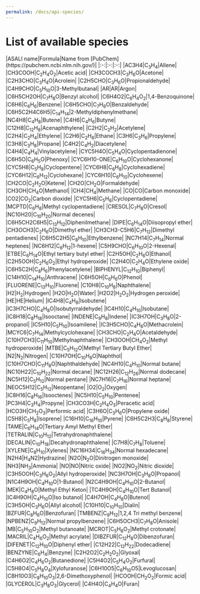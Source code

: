 ```yaml
---
permalink: /docs/api-species/
---
```

<h1 class="text-left"><b>List of available species</b></h1>
|ASALI name|Formula|Name from [PubChem](https://pubchem.ncbi.nlm.nih.gov/)|
|:-:|:-:|:-:|
|AC3H4|C<sub>3</sub>H<sub>4</sub>|Allene|
|CH3COOH|C<sub>2</sub>H<sub>4</sub>O<sub>2</sub>|Acetic acid|
|CH3COCH3|C<sub>3</sub>H<sub>6</sub>O|Acetone|
|C2H3CHO|C<sub>3</sub>H<sub>4</sub>O|Acrolein|
|C2H5CHO|C<sub>3</sub>H<sub>6</sub>O|Propionaldehyde|
|C4H9CHO|C<sub>5</sub>H<sub>10</sub>O|3-Methylbutanal|
|AR|AR|Argon|
|C6H5CH2OH|C<sub>7</sub>H<sub>8</sub>O|Benzyl alcohol|
|C6H4O2|C<sub>6</sub>H<sub>4</sub>O<sub>2</sub>|1,4-Benzoquinone|
|C6H6|C<sub>6</sub>H<sub>6</sub>|Benzene|
|C6H5CHO|C<sub>7</sub>H<sub>6</sub>O|Benzaldehyde|
|C6H5C2H4C6H5|C<sub>14</sub>H<sub>14</sub>|2-Methyldiphenylmethane|
|NC4H8|C<sub>4</sub>H<sub>8</sub>|Butene|
|C4H6|C<sub>4</sub>H<sub>6</sub>|Butyne|
|C12H8|C<sub>12</sub>H<sub>8</sub>|Acenaphthylene|
|C2H2|C<sub>2</sub>H<sub>2</sub>|Acetylene|
|C2H4|C<sub>2</sub>H<sub>4</sub>|Ethylene|
|C2H6|C<sub>2</sub>H<sub>6</sub>|Ethane|
|C3H6|C<sub>3</sub>H<sub>6</sub>|Propylene|
|C3H8|C<sub>3</sub>H<sub>8</sub>|Propane|
|C4H2|C<sub>4</sub>H<sub>2</sub>|Diacetylene|
|C4H4|C<sub>4</sub>H<sub>4</sub>|Vinylacetylene|
|CYC5H4O|C<sub>5</sub>H<sub>4</sub>O|Cyclopentadienone|
|C6H5O|C<sub>6</sub>H<sub>5</sub>O|Phenoxy|
|CYC6H10-ONE|C<sub>6</sub>H<sub>10</sub>O|Cyclohexanone|
|CYC5H8|C<sub>5</sub>H<sub>8</sub>|Cyclopentene|
|CYC6H8|C<sub>6</sub>H<sub>8</sub>|Cyclohexadiene|
|CYC6H12|C<sub>6</sub>H<sub>12</sub>|Cyclohexane|
|CYC6H10|C<sub>6</sub>H<sub>10</sub>|Cyclohexene|
|CH2CO|C<sub>2</sub>H<sub>2</sub>O|Ketene|
|CH2O|CH<sub>2</sub>O|Formaldehyde|
|CH3OH|CH<sub>4</sub>O|Methanol|
|CH4|CH<sub>4</sub>|Methane|
|CO|CO|Carbon monoxide|
|CO2|CO<sub>2</sub>|Carbon dioxide|
|CYC5H6|C<sub>5</sub>H<sub>6</sub>|Cyclopentadiene|
|MCPTD|C<sub>6</sub>H<sub>8</sub>|Methyl cyclopentadiene|
|CRESOL|C<sub>7</sub>H<sub>8</sub>O|Cresol|
|NC10H20|C<sub>10</sub>H<sub>20</sub>|Normal decenes|
|C6H5CH2C6H5|C<sub>13</sub>H<sub>12</sub>|Diphenilmethane|
|DIPE|C<sub>6</sub>H<sub>14</sub>O|Diisopropyl ether|
|CH3OCH3|C<sub>2</sub>H<sub>6</sub>O|Dimethyl ether|
|CH3CH3-C5H6|C<sub>7</sub>H<sub>12</sub>|Dimethyl pentadienes|
|C6H5C2H5|C<sub>8</sub>H<sub>10</sub>|Ethylbenzene|
|NC7H14|C<sub>7</sub>H<sub>14</sub>|Normal heptenes|
|NC6H12|C<sub>6</sub>H<sub>12</sub>|1-hexene|
|C5H9CHO|C<sub>6</sub>H<sub>10</sub>O|2-Hexenal|
|ETBE|C<sub>6</sub>H<sub>14</sub>O|Ethyl tertiary butyl ether|
|C2H5OH|C<sub>2</sub>H<sub>6</sub>O|Ethanol|
|C2H5OOH|C<sub>2</sub>H<sub>6</sub>O<sub>2</sub>|Ethyl hydroperoxide|
|C2H4O|C<sub>2</sub>H<sub>4</sub>O|Ethylene oxide|
|C6H5C2H|C<sub>8</sub>H<sub>6</sub>|Phenylacetylene|
|BIPHENYL|C<sub>12</sub>H<sub>10</sub>|Biphenyl|
|C14H10|C<sub>14</sub>H<sub>10</sub>|Anthracene|
|C6H5OH|C<sub>6</sub>H<sub>6</sub>O|Phenol|
|FLUORENE|C<sub>13</sub>H<sub>10</sub>|Fluorene|
|C10H8|C<sub>10</sub>H<sub>8</sub>|Naphthalene|
|H2|H<sub>2</sub>|Hydrogen|
|H2O|H<sub>2</sub>O|Water|
|H2O2|H<sub>2</sub>O<sub>2</sub>|Hydrogen peroxide|
|HE|HE|Helium|
|IC4H8|C<sub>4</sub>H<sub>8</sub>|Isobutene|
|IC3H7CHO|C<sub>4</sub>H<sub>8</sub>O|Isobutyrraldehyde|
|IC4H10|C<sub>4</sub>H<sub>10</sub>|Isobutane|
|IC8H18|C<sub>8</sub>H<sub>18</sub>|Isooctane|
|INDENE|C<sub>9</sub>H<sub>8</sub>|Indene|
|IC3H7OH|C<sub>3</sub>H<sub>8</sub>O|2-propanol|
|IC5H10|C<sub>5</sub>H<sub>10</sub>|Isoamilene|
|IC3H5CHO|C<sub>4</sub>H<sub>6</sub>O|Methacrolein|
|MCYC6|C<sub>7</sub>H<sub>14</sub>|Methylcyclohexane|
|CH3CHO|C<sub>2</sub>H<sub>4</sub>O|Acetaldehyde|
|C10H7CH3|C<sub>11</sub>H<sub>10</sub>|Methylnaphthalene|
|CH3OOH|CH<sub>4</sub>O<sub>2</sub>|Methyl hydroperoxide|
|MTBE|C<sub>5</sub>H<sub>12</sub>O|Methyl Tertiary Butyl Ether|
|N2|N<sub>2</sub>|Nitrogen|
|C10H7OH|C<sub>10</sub>H<sub>8</sub>O|Naphthol|
|C10H7CHO|C<sub>11</sub>H<sub>8</sub>O|Naphthaldehyde|
|NC4H10|C<sub>4</sub>H<sub>10</sub>|Normal butane|
|NC10H22|C<sub>10</sub>H<sub>22</sub>|Normal decane|
|NC12H26|C<sub>12</sub>H<sub>26</sub>|Normal dodecane|
|NC5H12|C<sub>5</sub>H<sub>12</sub>|Normal pentane|
|NC7H16|C<sub>7</sub>H<sub>16</sub>|Normal heptane|
|NEOC5H12|C<sub>5</sub>H<sub>12</sub>|Neopentane|
|O2|O<sub>2</sub>|Oxygen|
|IC8H16|C<sub>8</sub>H<sub>16</sub>|Isooctenes|
|NC5H10|C<sub>5</sub>H<sub>10</sub>|Pentenee|
|PC3H4|C<sub>3</sub>H<sub>4</sub>|Propyne|
|CH3CO3H|C<sub>2</sub>H<sub>4</sub>O<sub>3</sub>|Peracetic acid|
|HCO3H|CH<sub>2</sub>O<sub>3</sub>|Performic acid|
|C3H6O|C<sub>3</sub>H<sub>6</sub>O|Propylene oxide|
|C5H8|C<sub>5</sub>H<sub>8</sub>|Isoprene|
|C16H10|C<sub>16</sub>H<sub>10</sub>|Pyrene|
|C6H5C2H3|C<sub>8</sub>H<sub>8</sub>|Styrene|
|TAME|C<sub>6</sub>H<sub>14</sub>O|Tertiary Amyl Methyl Ether|
|TETRALIN|C<sub>10</sub>H<sub>12</sub>|Tetrahydronaphthalene|
|DECALIN|C<sub>10</sub>H<sub>18</sub>|Decahydronaphthalene|
|C7H8|C<sub>7</sub>H<sub>8</sub>|Toluene|
|XYLENE|C<sub>8</sub>H<sub>10</sub>|Xylenes|
|NC16H34|C<sub>16</sub>H<sub>34</sub>|Normal hexadecane|
|N2H4|H<sub>4</sub>N2|Hydrazine|
|N2O|N<sub>2</sub>O|Dinitrogen monoxide|
|NH3|NH<sub>3</sub>|Ammonia|
|NO|NO|Nitric oxide|
|NO2|NO<sub>2</sub>|Nitric dioxide|
|C3H5OOH|C<sub>3</sub>H<sub>6</sub>O<sub>2</sub>|Allyl hydroperoxide|
|NC3H7OH|C<sub>3</sub>H<sub>8</sub>O|Propanol|
|N1C4H9OH|C<sub>4</sub>H<sub>10</sub>O|1-Butanol|
|N2C4H9OH|C<sub>4</sub>H<sub>10</sub>O|2-Butanol|
|MEK|C<sub>4</sub>H<sub>8</sub>O|Methyl Ethyl Keton|
|TC4H9OH|C<sub>4</sub>H<sub>10</sub>O|Tert Butanol|
|IC4H9OH|C<sub>4</sub>H<sub>10</sub>O|Iso butanol|
|C4H7OH|C<sub>4</sub>H<sub>8</sub>O|Butenol|
|C3H5OH|C<sub>3</sub>H<sub>6</sub>O|Allyl alcohol|
|C10H10|C<sub>10</sub>H<sub>10</sub>|Dialin|
|BZFUR|C<sub>8</sub>H<sub>6</sub>O|Benzofuran|
|TMBENZ|C<sub>9</sub>H<sub>12</sub>|1,2,4 Tri methyl benzene|
|NPBENZ|C<sub>9</sub>H<sub>12</sub>|Normal propylbenzene|
|C6H5OCH3|C<sub>7</sub>H<sub>8</sub>O|Anisole|
|MB|C<sub>5</sub>H<sub>10</sub>O<sub>2</sub>|Methyl butanoate|
|MCROT|C<sub>5</sub>H<sub>8</sub>O<sub>2</sub>|Methyl crotonate|
|MACRIL|C<sub>4</sub>H<sub>6</sub>O<sub>2</sub>|Methyl acrylate|
|DIBZFUR|C<sub>12</sub>H<sub>8</sub>O|Dibenzofuran|
|DIFENET|C<sub>12</sub>H<sub>10</sub>O|Diphenyl ether|
|C12H22|C<sub>12</sub>H<sub>22</sub>|Dodecadiene|
|BENZYNE|C<sub>6</sub>H<sub>4</sub>|Benzyne|
|C2H2O2|C<sub>2</sub>H<sub>2</sub>O<sub>2</sub>|Glyoxal|
|C4H6O2|C<sub>4</sub>H<sub>6</sub>O<sub>2</sub>|Butanedione|
|C5H4O2|C<sub>5</sub>H<sub>4</sub>O<sub>2</sub>|Furfural|
|C5H8O4|C<sub>5</sub>H<sub>8</sub>O<sub>4</sub>|Xylofuranose|
|C6H10O5|C<sub>6</sub>H<sub>10</sub>O5|Levoglucosan|
|C8H10O3|C<sub>8</sub>H<sub>10</sub>O<sub>3</sub>|2,6-Dimethoxyphenol|
|HCOOH|CH<sub>2</sub>O<sub>2</sub>|Formic acid|
|GLYCEROL|C<sub>3</sub>H<sub>8</sub>O<sub>3</sub>|Glycerol|
|C4H4O|C<sub>4</sub>H<sub>4</sub>O|Furan|
